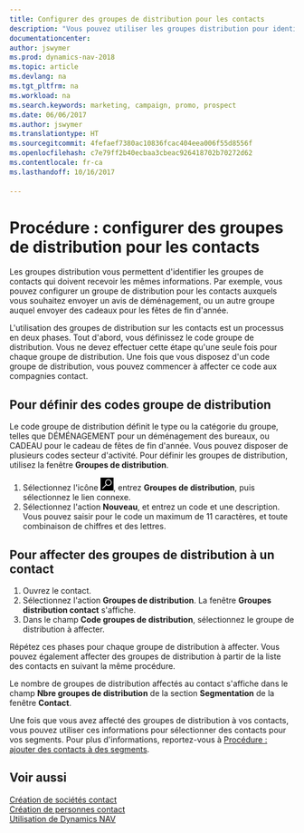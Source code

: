 ```yaml
---
title: Configurer des groupes de distribution pour les contacts
description: "Vous pouvez utiliser les groupes distribution pour identifier les groupes contacts qui doivent recevoir les mêmes informations, par exemple, pour une promotion marketing ou une promotion."
documentationcenter: 
author: jswymer
ms.prod: dynamics-nav-2018
ms.topic: article
ms.devlang: na
ms.tgt_pltfrm: na
ms.workload: na
ms.search.keywords: marketing, campaign, promo, prospect
ms.date: 06/06/2017
ms.author: jswymer
ms.translationtype: HT
ms.sourcegitcommit: 4fefaef7380ac10836fcac404eea006f55d8556f
ms.openlocfilehash: c7e79ff2b40ecbaa3cbeac926418702b70272d62
ms.contentlocale: fr-ca
ms.lasthandoff: 10/16/2017

---
```

# <a name="how-to-set-up-mailing-groups-for-contacts"></a>Procédure : configurer des groupes de distribution pour les contacts
Les groupes distribution vous permettent d'identifier les groupes de contacts qui doivent recevoir les mêmes informations. Par exemple, vous pouvez configurer un groupe de distribution pour les contacts auxquels vous souhaitez envoyer un avis de déménagement, ou un autre groupe auquel envoyer des cadeaux pour les fêtes de fin d'année.

L'utilisation des groupes de distribution sur les contacts est un processus en deux phases. Tout d'abord, vous définissez le code groupe de distribution. Vous ne devez effectuer cette étape qu'une seule fois pour chaque groupe de distribution. Une fois que vous disposez d'un code groupe de distribution, vous pouvez commencer à affecter ce code aux compagnies contact.

## <a name="to-define-mailing-group-codes"></a>Pour définir des codes groupe de distribution
Le code groupe de distribution définit le type ou la catégorie du groupe, telles que DÉMÉNAGEMENT pour un déménagement des bureaux, ou CADEAU pour le cadeau de fêtes de fin d'année. Vous pouvez disposer de plusieurs codes secteur d'activité. Pour définir les groupes de distribution, utilisez la fenêtre **Groupes de distribution**.

1. Sélectionnez l'icône ![Page ou état pour la recherche](media/ui-search/search_small.png "icône Page ou état pour la recherche"), entrez **Groupes de distribution**, puis sélectionnez le lien connexe.
2. Sélectionnez l'action **Nouveau**, et entrez un code et une description. Vous pouvez saisir pour le code un maximum de 11 caractères, et toute combinaison de chiffres et des lettres.

## <a name="AssignMailGroupContact"></a> Pour affecter des groupes de distribution à un contact
1. Ouvrez le contact.
2. Sélectionnez l'action **Groupes de distribution**. La fenêtre **Groupes distribution contact** s'affiche.
3. Dans le champ **Code groupes de distribution**, sélectionnez le groupe de distribution à affecter.

Répétez ces phases pour chaque groupe de distribution à affecter. Vous pouvez également affecter des groupes de distribution à partir de la liste des contacts en suivant la même procédure.

Le nombre de groupes de distribution affectés au contact s'affiche dans le champ **Nbre groupes de distribution** de la section **Segmentation** de la fenêtre **Contact**.

Une fois que vous avez affecté des groupes de distribution à vos contacts, vous pouvez utiliser ces informations pour sélectionner des contacts pour vos segments. Pour plus d'informations, reportez-vous à [Procédure : ajouter des contacts à des segments](marketing-add-contact-segment.md).

## <a name="see-also"></a>Voir aussi
[Création de sociétés contact](marketing-create-contact-companies.md)  
[Création de personnes contact](marketing-create-contact-persons.md)  
[Utilisation de Dynamics NAV](ui-work-product.md)

